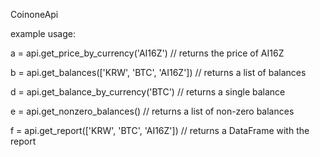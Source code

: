 CoinoneApi

example usage:

a = api.get_price_by_currency('AI16Z') // returns the price of AI16Z

b = api.get_balances(['KRW', 'BTC', 'AI16Z']) // returns a list of balances

d = api.get_balance_by_currency('BTC') // returns a single balance

e = api.get_nonzero_balances() // returns a list of non-zero balances

f = api.get_report(['KRW', 'BTC', 'AI16Z']) // returns a DataFrame with the report


